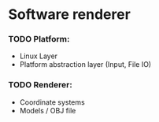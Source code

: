 # Software renderer

### TODO Platform:
* Linux Layer
* Platform abstraction layer (Input, File IO)

### TODO Renderer:
* Coordinate systems
* Models / OBJ file
